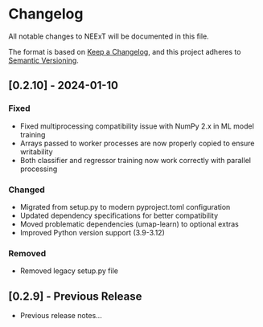# Changelog

All notable changes to NEExT will be documented in this file.

The format is based on [Keep a Changelog](https://keepachangelog.com/en/1.0.0/),
and this project adheres to [Semantic Versioning](https://semver.org/spec/v2.0.0.html).

## [0.2.10] - 2024-01-10

### Fixed
- Fixed multiprocessing compatibility issue with NumPy 2.x in ML model training
- Arrays passed to worker processes are now properly copied to ensure writability
- Both classifier and regressor training now work correctly with parallel processing

### Changed
- Migrated from setup.py to modern pyproject.toml configuration
- Updated dependency specifications for better compatibility
- Moved problematic dependencies (umap-learn) to optional extras
- Improved Python version support (3.9-3.12)

### Removed
- Removed legacy setup.py file

## [0.2.9] - Previous Release

- Previous release notes...